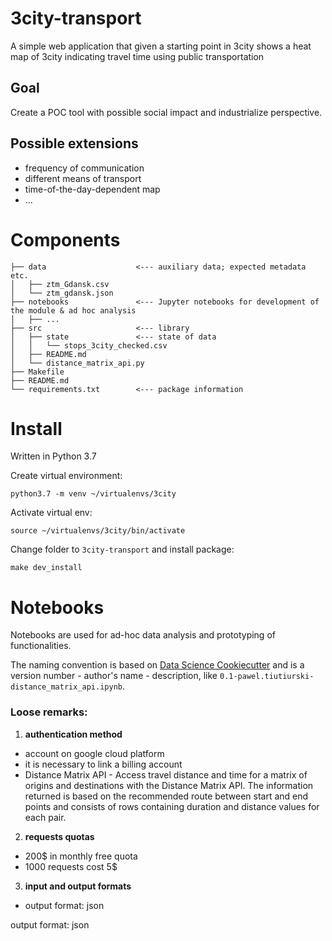 # 3city-transport

A simple web application that given a starting point in 3city shows
a heat map of 3city indicating travel time using public transportation


## Goal

Create a POC tool with possible social impact and industrialize perspective.


## Possible extensions
- frequency of communication
- different means of transport
- time-of-the-day-dependent map
- ...


# Components

```
├── data                    <--- auxiliary data; expected metadata etc.
│   ├── ztm_Gdansk.csv
│   └── ztm_gdansk.json
├── notebooks               <--- Jupyter notebooks for development of the module & ad hoc analysis
│   ├── ...
├── src                     <--- library
│   ├── state               <--- state of data
│   │   └── stops_3city_checked.csv
│   ├── README.md
│   └── distance_matrix_api.py
├── Makefile
├── README.md
└── requirements.txt        <--- package information
```

# Install

Written in Python 3.7

Create virtual environment:
```
python3.7 -m venv ~/virtualenvs/3city
```

Activate virtual env:
```
source ~/virtualenvs/3city/bin/activate
```

Change folder to `3city-transport` and install package:
```
make dev_install
```

# Notebooks

Notebooks are used for ad-hoc data analysis and prototyping of functionalities.

The naming convention is based on
[Data Science Cookiecutter](https://drivendata.github.io/cookiecutter-data-science/)
and is a version number - author's name - description, like `0.1-pawel.tiutiurski-distance_matrix_api.ipynb`.


### Loose remarks:

1.  **authentication method**
* account on google cloud platform
* it is necessary to link a billing account
* Distance Matrix API - Access travel distance and time for a matrix of origins and destinations with the Distance Matrix API. The information returned is based on the recommended route between start and end points and consists of rows containing duration and distance values for each pair.

2.  **requests quotas**
* 200$ in monthly free quota
* 1000 requests cost 5$ 

3.  **input and output formats**
* output format: json


output format: json
